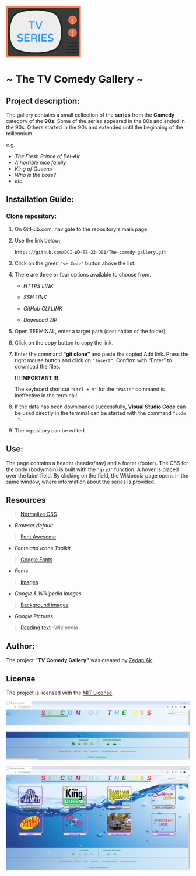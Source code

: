 ![TV](./image/TV.png)

# ~ The TV Comedy Gallery ~
 
## Project description:

The gallery contains a small collection of the **series** from the **Comedy** category of the **90s**.
Some of the series appeared in the 80s and ended in the 90s. Others started in the 90s and extended until the beginning of the millennium.

e.g.
* _The Fresh Prince of Bel-Air_
* _A horrible nice family_
* _King of Queens_
* _Who is the boss?_
* _etc._

## Installation Guide:

### Clone repository:

1. On GitHub.com, navigate to the repository's main page.
2. Use the link below:

   `https://github.com/DCI-WD-TZ-23-D01/The-comedy-gallery.git`

3. Click on the green `"<> Code"` button above the list.
4. There are three or four options available to choose from.
   
   * _HTTPS LINK_
   
   * _SSH LINK_

   * _GitHub CLI LINK_

   * _Download ZIP_

5. Open TERMINAL, enter a target path (destination of the folder).
6. Click on the copy button to copy the link.
7. Enter the command **"git clone"** and paste the copied
   Add link. Press the right mouse button and click on `"Insert"`. Confirm with “Enter” to download the files.

    **!!! IMPORTANT !!!**
   
   The keyboard shortcut `"Ctrl + V"` for the `"Paste"` command is ineffective in the terminal!

8. If the data has been downloaded successfully, **Visual Studio Code** can be used directly in the terminal
   can be started with the command `"code ."`.
9. The repository can be edited.
    
## Use:

The page contains a header (header/nav) and a footer (footer). The CSS for the body (body/main) is built with the `"grid"` function. A hover is placed over the label field. By clicking on the field, the Wikipedia page opens in the same window, where information about the series is provided.

## Resources
  > [Normalize CSS](https://cdnjs.cloudflare.com/ajax/libs/normalize/8.0.1/normalize.min.css)
  - _Browser default_

  > [Font Awesome](https://fontawesome.com)
  - _Fonts and Icons Toolkit_

  > [Google Fonts](https://fonts.google.com/)
  - _Fonts_

  > [Images](https://www.google.com/imghp?hl=de&ogbl)
  - _Google & Wikipedia images_

  > [Background images](https://www.google.com/imghp?hl=de&ogbl)
  - _Google Pictures_
  
  > [Reading text](https://de.wikipedia.org/wiki/Wikipedia:Hauptseite)
  -Wikipedia

## Author:

The project **"TV Comedy Gallery"** was created by [Zedan Ak](git@github.com:DCI-WD-TZ-23-D01/The-comedy-gallery.git).

## License

The project is licensed with the [MIT License](LICENSE).

![header-image](./image_preview/header-image.png)

![footer-image](./image_preview/footer-image.png)

![reference-image](./image_preview/reference-image.png)